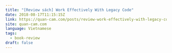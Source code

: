 ```yaml
---
title: "[Review sách] Work Effectively With Legacy Code"
date: 2018-08-17T11:15:15Z
link: https://quan-cam.com/posts/review-work-effectively-with-legacy-code
site: quan-cam.com
language: Vietnamese
tags:
  - book-review
draft: false
---
```

